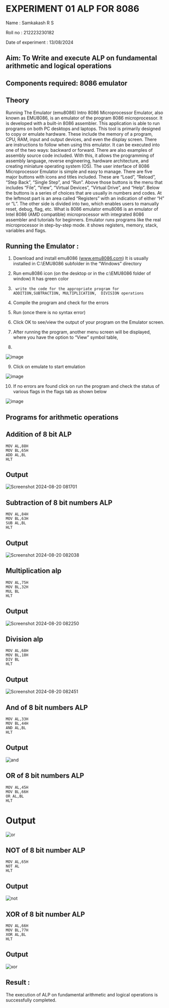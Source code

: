 # EXPERIMENT 01 ALP FOR 8086
Name : Samkakash R S

Roll no : 212223230182

Date of experiment : 13/08/2024



## Aim: To Write and execute ALP on fundamental arithmetic and logical operations
## Components required: 8086  emulator 
## Theory 
Running The Emulator (emu8086) Intro 8086 Microprocessor Emulator, also known as EMU8086, is an emulator of the program 8086 microprocessor. It is developed with a built-in 8086 assembler. This application is able to run programs on both PC desktops and laptops. This tool is primarily designed to copy or emulate hardware. These include the memory of a program, CPU, RAM, input and output devices, and even the display screen. There are instructions to follow when using this emulator. It can be executed into one of the two ways: backward or forward. There are also examples of assembly source code included. With this, it allows the programming of assembly language, reverse engineering, hardware architecture, and creating miniature operating system (OS). The user interface of 8086 Microprocessor Emulator is simple and easy to manage. There are five major buttons with icons and titles included. These are “Load”, “Reload”, “Step Back”, “Single Step”, and “Run”. Above those buttons is the menu that includes “File”, “View”, “Virtual Devices”, “Virtual Drive”, and “Help”. Below the buttons is a series of choices that are usually in numbers and codes. At the leftmost part is an area called “Registers” with an indication of either “H” or “L”. The other side is divided into two, which enables users to manually reset, debug, flag, etc. What is 8086 emulator emu8086 is an emulator of Intel 8086 (AMD compatible) microprocessor with integrated 8086 assembler and tutorials for beginners. Emulator runs programs like the real microprocessor in step-by-step mode. it shows registers, memory, stack, variables and flags.


 ## Running the Emulator :
1.	Download and install emu8086 (www.emu8086.com) It is usually installed in C:\EMU8086 subfolder in the “Windows” directory
2.	  Run  emu8086 icon (on the desktop or in the c:\EMU8086 folder of window) It has green color 
 
 
3.		write the code for the appropriate program for ADDITION,SUBTRACTION, MULTIPLICATION,  DIVISION operations 

4.	 Compile the program and check for the errors 
5.	Run (once there is no syntax error) 

6.	Click OK to see/view the output of your program on the Emulator screen. 


7.	After running the program, another menu screen will be displayed, where you have the option to “View” symbol table,
8.	 


![image](https://user-images.githubusercontent.com/36288975/189273263-d65baae9-4b8f-4723-afb3-c0ffa4052b04.png)











9.	Click on emulate to start emulation 








![image](https://user-images.githubusercontent.com/36288975/189273273-9bb36ec1-e2e8-4892-8d35-37707332bfdc.png)








10.	If no errors are found click on run the program and check the status of various flags in the flags tab as shown below 






![image](https://user-images.githubusercontent.com/36288975/189273277-113a2a33-4a40-4ff8-95a5-ecd3a1f504fe.png)







## Programs for arithmetic  operations

## Addition  of 8 bit ALP 
```
MOV AL,88H
MOV BL,65H
ADD AL,BL
HLT
```


## Output  
![Screenshot 2024-08-20 081701](https://github.com/user-attachments/assets/03b086fa-9742-4aa8-b475-c1d3618e7053)

 
## Subtraction   of 8 bit numbers  ALP 
```
MOV AL,84H
MOV BL,63H
SUB AL,BL
HLT
```
 
## Output  
![Screenshot 2024-08-20 082038](https://github.com/user-attachments/assets/a6dd979f-eeaa-4879-8d3a-996abbee32d8)


## Multiplication alp 
```
MOV AL,75H
MOV BL,32H
MUL BL
HLT
```

 ## Output  
![Screenshot 2024-08-20 082250](https://github.com/user-attachments/assets/3632cfb2-2bd4-4790-86d4-067280db6810)


## Division alp 
```
MOV AL,68H
MOV BL,18H
DIV BL
HLT
```

## Output  
![Screenshot 2024-08-20 082451](https://github.com/user-attachments/assets/7a4db99c-dd3a-44b8-b0a2-7472daefc9a2)

## And of 8 bit numbers ALP
```
MOV AL,33H
MOV BL,44H
AND AL,BL
HLT
```

## Output
![and](https://github.com/user-attachments/assets/fa327a88-21ae-4d95-9d7f-dddea01e2389)

## OR of 8 bit numbers ALP
```
MOV AL,45H
MOV BL,66H
OR AL,BL
HLT
```
# Output
![or](https://github.com/user-attachments/assets/2355ffbb-df04-453b-9a5c-16b40622dc11)

## NOT of 8 bit number ALP
```
MOV AL,65H
NOT AL
HLT
```

## Output
![not](https://github.com/user-attachments/assets/033a8b33-7f19-4d70-a521-c868ab338510)

## XOR of 8 bit number ALP
```
MOV AL,66H
MOV BL,77H
XOR AL,BL
HLT
```
## Output
![xor](https://github.com/user-attachments/assets/0fb02e43-a689-41f6-a409-846920665d62)


## Result :
 The execution of ALP on fundamental arithmetic and logical operations is successfully completed.








